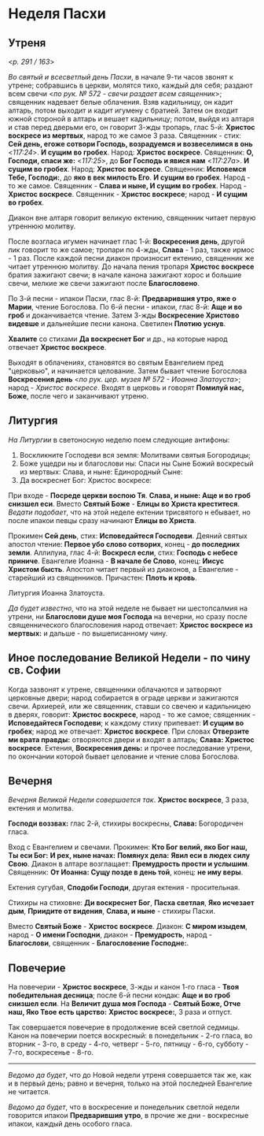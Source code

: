 
# Неделя Пасхи

## Утреня

<*p. 291 / 163*>

*Во святый и всесветлый день Пасхи*, в начале 9-ти часов звонят к утрене; собравшись в церкви, молятся тихо, 
каждый для себя; раздают всем свечи <*по рук. № 572 - свечи раздает всем священник*>; священник надевает белые 
облачения. Взяв кадильницу, он кадит алтарь, потом выходит и кадит игумену с братией. Затем он входит южной 
стороной в алтарь и вешает кадильницу; потом, выйдя из алтаря и став перед дверьми его, он говорит 3-жды тропарь, 
глас 5-й: **Христос воскресе из мертвых**, народ то же самое 3 раза. 
Священник - стих: **Сей день, eгоже сотвори Господь, возрадуемся и возвеселимся в онь** <*117:24*>. **И сущим во гробех**. 
Народ: **Христос воскресе**.
Священник: **О, Господи, спаси же:** <*117:25*>, до **Бог Господь и явися нам** <*117:27a*>. **И сущим во гробех**. 
Народ: **Христос воскресе**. 
Священник: **Исповемся Тебе, Господи:**, до **яко в век милость Его**. **И сущим во гробех**.
Народ - то же самое. Священник - **Слава и ныне, И сущим во гробех**. Народ - **Христос воскресе**. 
Священник - **Христос воскресе**; народ - **И сущим во гробех**.

Диакон вне алтаря говорит великую ектению, священник читает первую утреннюю молитву.

После возгласа игумен начинает глас 1-й: **Воскресения день**, другой лик говорит то же самое; тропари по 4-жды, 
**Слава** - 1 раз, также ирмос - 1 раз. После каждой песни диакон произносит ектению, священник же 
читает утреннюю молитву. До начала пения тропаря **Христос воскресе** братия зажигают свечи; в начале 
канона зажигают хорос и большие свечи, мелкие же свечи зажигают после **Благословено**.

По 3-й песни - ипакои Пасхи, глас 8-й: **Предварившия утро, яже о Марии**, чтение Богослова. 
По 6-й песни - ипакои, глас 8-й: **Аще и во гроб** и доканчивается чтение. 
Затем 3-жды **Воскресение Христово видевше** и дальнейшие песни канона.
Светилен **Плотию уснув**.

**Хвалите** со стихами **Да воскреснет Бог** и др., на которые народ отвечает **Христос воскресе**.

Выходят в облачениях, становятся во святым Евангелием пред "церковью", и начинается целование. 
Затем бывает чтение Богослова **Воскресения день** <*по рук. цер. музея № 572 - Иоанна Златоуста*>; 
народ - *Христос воскресе*. 
Входят в церковь и говорят **Помилуй нас, Боже**, после чего и заканчивают утреню.

## Литургия

*На Литургии* в светоносную неделю поем следующие антифоны:
1. Воскликните Господеви вся земля: Молитвами святыя Богородицы;
1. Боже ущедри ны и благослови ны: Спаси ны Сыне Божий воскресый из мертвых: Слава, и ныне: Единородный Сыне:
1. Да воскреснет Бог: Христос воскресе:

При входе - **Посреде церкви воспою Тя**. **Слава, и ныне: Аще и во гроб снизшел еси**. Вместо **Святый Боже** - 
**Елицы во Христа креститеся**. 
*Ведати подобает*, что на этой неделе ектении трисвятого н ебывает, но после ипакои певцы сразу 
начинают **Елицы во Христа**.

Прокимен **Сей день**, стих: **Исповедайтеся Господеви**. Деяний святых апостол чтение: 
**Первое убо слово сотворих**, конец - **до последних земли**.
Аллилуиа, глас 4-й: **Воскресл если**, стих: **Господь с небесе приниче**.
Евангелие Иоанна - **В начале бе Слово**, конец: **Иисус Христом бысть**. 
Апостол читает первый из диаконов, а Евангелие - старейший из священников.
Причастен: **Плоть и кровь**. 

Литургия Иоанна Златоуста. 

*Да будет известно*, что на этой неделе не бывает ни шестопсалмия на утрени, ни **Благослови душе моя Господа** 
на вечерни, но сразу после священнического благословения народ отвечает: **Христос воскресе из мертвых:** 
и дальше - по вышеписанному чину.

## Иное последование Великой Недели - по чину св. Софии

Когда зазвонят к утрене, священники облачаются и затворяют церковные двери; народ собирается 
в ограде церкви и зажигаются свечи. Архиерей, или же священник, ставши со свечею и кадильницею 
в дверях, говорит: **Христос воскресе**, народ - то же самое; священник - **Исповедайтеся Господеви**; 
к каждому стиху припевает: **И сущим во гробех**; народ же отвечает: **Христос воскресе**. 
При словах **Отверзите ми врата правды:** отворяются двери и входят в алтарь; **Слава: Христос воскресе**.
Ектения, **Воскресения день:** и прочее последование утрени, по окончании которой бывает целование и 
чтение слова Богослова. 

## Вечерня

*Вечерня Великой Недели совершается так*. **Христос воскресе**, 3 раза, ектения и молитва. 

**Господи воззвах:** глас 2-й, стихиры воскресны, **Слава:** Богородичен гласа.

Вход с Евангелием и свечами. Прокимен: **Кто Бог велий, яко Бог наш, Ты еси Бог:** 
**И рех, ныне начах:** **Помянух дела:** **Явил еси в людех силу Свою**. 
Диакон в алтаре возглащает: **Премудрость прости и услышим**. 
Священник: **От Иоанна: Сущу позде в день той**, конец: **не иму веры**.

Ектения сугубая, **Сподоби Господи**, другая ектения - просительная. 

Стихиры на стиховне: **Ди воскреснет Бог**, **Пасха светлая**, **Яко исчезает дым**, 
**Приидите от видения**, **Слава, и ныне** - стихиры Пасхи.

Вместо **Святый Боже** - **Христос воскресе**. Диакон: **С миром изыдем**, 
народ - **О имени Господни**, диакон - **Премудрость**, народ - **Благослови**, 
священник - **Благословение Господне:**.

## Повечерие

На повечерии - **Христос воскресе**, 3-жды и канон 1-го гласа - **Твоя победительная десница**; 
после 6-й песни кондак: **Аще и во гроб снизшел если**. На **Величит душа моя Господа** - 
**Святый Боже, Отче наш, Яко Твое есть царство:** **Христос воскресе:**, 3 раза и отпуст.

Так совершается повечерие в продолжение всей светлой седмицы. Канон на повечерии поется 
воскресный: в понедельник - 2-го гласа, во вторник - 3-го, в среду - 4-го, четверг - 5-го, 
пятницу - 6-го, субботу - 7-го, воскресенье - 8-го.

---

*Ведомо да будет*, что до Новой недели утреня совершается так же, как и в первый день; 
равно и вечерня, только на этой последней Евангелие не читается.

*Ведомо да будет*, что в воскресение и понедельник светлой недели говорится 
ипакои **Предварившия утро**, в прочие же дни - воскресные ипакои, каждый день особого гласа. 
